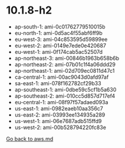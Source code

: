 
 # 10.1.8-h2
- ap-south-1: ami-0c01762779510015b
- eu-north-1: ami-0d5ac4f55abf6ff9b
- eu-west-3: ami-04c853595d59899ee
- eu-west-2: ami-0149e7ede0e420687
- eu-west-1: ami-0f174cab5ac52507d
- ap-northeast-3: ami-00846b1963b658b6b
- ap-northeast-2: ami-07b01c1f4a06ddd29
- ap-northeast-1: ami-02d709ec0811d47c1
- ca-central-1: ami-00ac9043d0afd97af
- sa-east-1: ami-078f162782cf29b33
- ap-southeast-1: ami-0dbe59c5cf1b5a630
- ap-southeast-2: ami-010cc5d857d717ef4
- eu-central-1: ami-08f97f57adaed093a
- us-east-1: ami-0982eaeb10aa356c7
- us-east-2: ami-03993ee134935a289
- us-west-1: ami-06e7687adb515ffd9
- us-west-2: ami-00b528794220fc83e

[Go back to aws.md](../../aws.md) 
